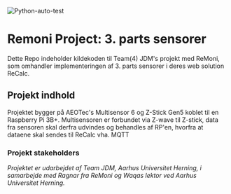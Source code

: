 ![Python-auto-test](https://github.com/AU-PRO5-Rem/ReMoniProject/workflows/Python-auto-test/badge.svg)
# Remoni Project: 3. parts sensorer  
Dette Repo indeholder kildekoden til Team(4) JDM's projekt med ReMoni, som omhandler implementeringen af 3. parts sensorer i deres web solution ReCalc.  
  
## Projekt indhold  
Projektet bygger på AEOTec's Multisensor 6 og Z-Stick Gen5 koblet til en Raspberry Pi 3B+. Multisensoren er forbundet via Z-wave til Z-stick, data fra sensoren skal derfra udvindes og behandles af RP'en, hvorfra at dataene skal sendes til ReCalc vha. MQTT
  

### Projekt stakeholders
*Projektet er udarbejdet af Team JDM, Aarhus Universitet Herning, i samarbejde med Ragnar fra ReMoni og Waqas lektor ved Aarhus Universitet Herning.*
